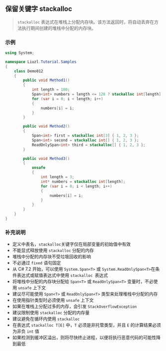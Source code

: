 ## 保留关键字 stackalloc
>`stackalloc` 表达式在堆栈上分配内存块。该方法返回时，将自动丢弃在方法执行期间创建的堆栈中分配的内存块。

### 示例
```csharp
using System;

namespace Liuzl.Tutorial.Samples
{
    class Demo012
    {
        public void Method1()
        {
            int length = 100;
            Span<int> numbers = length <= 128 ? stackalloc int[length] : new int[length];
            for (var i = 0; i < length; i++)
            {
                numbers[i] = i;
            }
        }

        public void Method2()
        {
            Span<int> first = stackalloc int[3] { 1, 2, 3 };
            Span<int> second = stackalloc int[] { 1, 2, 3 };
            ReadOnlySpan<int> third = stackalloc[] { 1, 2, 3 };
        }

        public void Method3()
        {
            unsafe
            {
                int length = 3;
                int* numbers = stackalloc int[length];
                for (var i = 0; i < length; i++)
                {
                    numbers[i] = i;
                }
            }
        }
    }
}
```

### 补充说明
* 定义中表名，`stackalloc`关键字仅在局部变量的初始值中有效
* 不能显式释放使用 `stackalloc` 分配的内存
* 堆栈中分配的内存块不受垃圾回收的影响
* 不必通过 `fixed` 语句固定
* 从 C# 7.2 开始，可以使用 `System.Span<T>` 或 `System.ReadOnlySpan<T>`在条件表达式或赋值表达式中使用 `stackalloc `表达式
* 将堆栈中分配的内存块分配给 `Span<T>` 或 `ReadOnlySpan<T>` 变量时，不必使用 `unsafe` 上下文
* 建议尽可能使用 `Span<T>` 或 `ReadOnlySpan<T>` 类型来处理堆栈中分配的内存
* 在使用指针类型时必须使用 `unsafe` 上下文
* 如果在堆栈上分配过多的内存，会引发 `StackOverflowException`
* 建议限制使用 `stackalloc` 分配的内存量
* 建议避免在循环内使用 `stackalloc`
* 在表达式 `stackalloc T[E]` 中，`T` 必须是非托管类型，并且 `E` 的计算结果必须为非负 `int` 值
* 如果检测到缓冲区溢出，则将尽快终止进程，以便将执行恶意代码的可能性降到最低